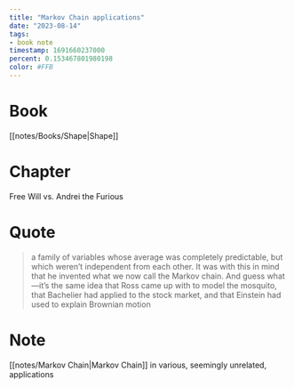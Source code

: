 ```yaml
---
title: "Markov Chain applications"
date: "2023-08-14"
tags:
- book note
timestamp: 1691660237000
percent: 0.153467801980198
color: #FFB
---
```

# Book

[[notes/Books/Shape|Shape]]

# Chapter

Free Will vs. Andrei the Furious

# Quote

>a family of variables whose average was completely predictable, but which weren’t independent from each other. It was with this in mind that he invented what we now call the Markov chain. And guess what—it’s the same idea that Ross came up with to model the mosquito, that Bachelier had applied to the stock market, and that Einstein had used to explain Brownian motion

# Note

[[notes/Markov Chain|Markov Chain]] in various, seemingly unrelated, applications